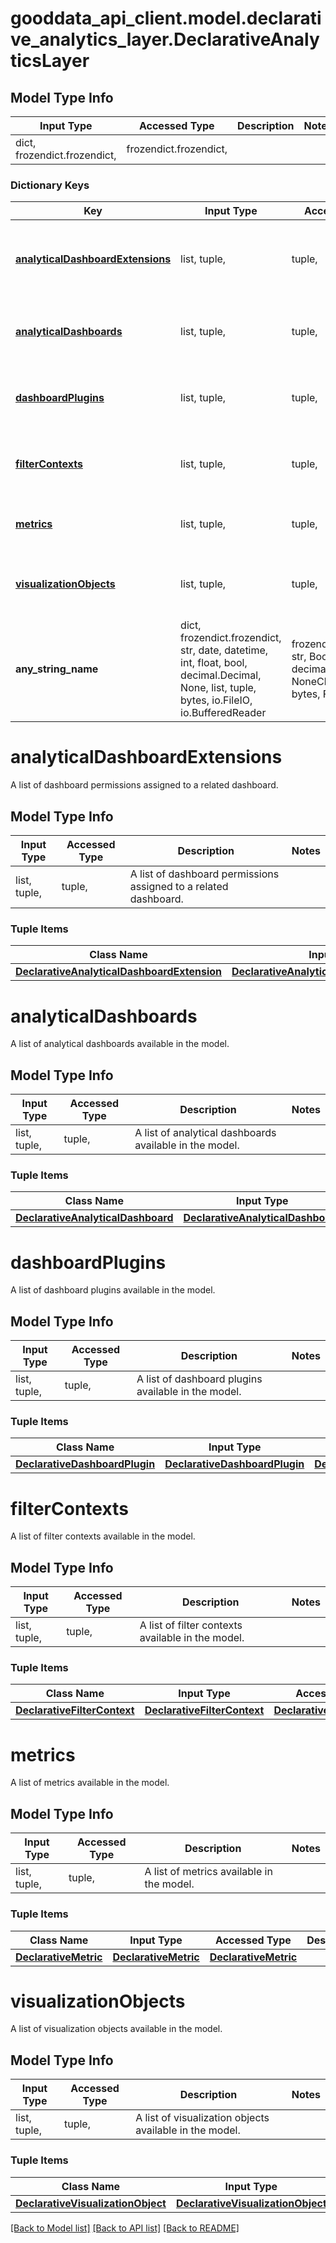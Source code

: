 # gooddata_api_client.model.declarative_analytics_layer.DeclarativeAnalyticsLayer

## Model Type Info
Input Type | Accessed Type | Description | Notes
------------ | ------------- | ------------- | -------------
dict, frozendict.frozendict,  | frozendict.frozendict,  |  | 

### Dictionary Keys
Key | Input Type | Accessed Type | Description | Notes
------------ | ------------- | ------------- | ------------- | -------------
**[analyticalDashboardExtensions](#analyticalDashboardExtensions)** | list, tuple,  | tuple,  | A list of dashboard permissions assigned to a related dashboard. | [optional] 
**[analyticalDashboards](#analyticalDashboards)** | list, tuple,  | tuple,  | A list of analytical dashboards available in the model. | [optional] 
**[dashboardPlugins](#dashboardPlugins)** | list, tuple,  | tuple,  | A list of dashboard plugins available in the model. | [optional] 
**[filterContexts](#filterContexts)** | list, tuple,  | tuple,  | A list of filter contexts available in the model. | [optional] 
**[metrics](#metrics)** | list, tuple,  | tuple,  | A list of metrics available in the model. | [optional] 
**[visualizationObjects](#visualizationObjects)** | list, tuple,  | tuple,  | A list of visualization objects available in the model. | [optional] 
**any_string_name** | dict, frozendict.frozendict, str, date, datetime, int, float, bool, decimal.Decimal, None, list, tuple, bytes, io.FileIO, io.BufferedReader | frozendict.frozendict, str, BoolClass, decimal.Decimal, NoneClass, tuple, bytes, FileIO | any string name can be used but the value must be the correct type | [optional]

# analyticalDashboardExtensions

A list of dashboard permissions assigned to a related dashboard.

## Model Type Info
Input Type | Accessed Type | Description | Notes
------------ | ------------- | ------------- | -------------
list, tuple,  | tuple,  | A list of dashboard permissions assigned to a related dashboard. | 

### Tuple Items
Class Name | Input Type | Accessed Type | Description | Notes
------------- | ------------- | ------------- | ------------- | -------------
[**DeclarativeAnalyticalDashboardExtension**](DeclarativeAnalyticalDashboardExtension.md) | [**DeclarativeAnalyticalDashboardExtension**](DeclarativeAnalyticalDashboardExtension.md) | [**DeclarativeAnalyticalDashboardExtension**](DeclarativeAnalyticalDashboardExtension.md) |  | 

# analyticalDashboards

A list of analytical dashboards available in the model.

## Model Type Info
Input Type | Accessed Type | Description | Notes
------------ | ------------- | ------------- | -------------
list, tuple,  | tuple,  | A list of analytical dashboards available in the model. | 

### Tuple Items
Class Name | Input Type | Accessed Type | Description | Notes
------------- | ------------- | ------------- | ------------- | -------------
[**DeclarativeAnalyticalDashboard**](DeclarativeAnalyticalDashboard.md) | [**DeclarativeAnalyticalDashboard**](DeclarativeAnalyticalDashboard.md) | [**DeclarativeAnalyticalDashboard**](DeclarativeAnalyticalDashboard.md) |  | 

# dashboardPlugins

A list of dashboard plugins available in the model.

## Model Type Info
Input Type | Accessed Type | Description | Notes
------------ | ------------- | ------------- | -------------
list, tuple,  | tuple,  | A list of dashboard plugins available in the model. | 

### Tuple Items
Class Name | Input Type | Accessed Type | Description | Notes
------------- | ------------- | ------------- | ------------- | -------------
[**DeclarativeDashboardPlugin**](DeclarativeDashboardPlugin.md) | [**DeclarativeDashboardPlugin**](DeclarativeDashboardPlugin.md) | [**DeclarativeDashboardPlugin**](DeclarativeDashboardPlugin.md) |  | 

# filterContexts

A list of filter contexts available in the model.

## Model Type Info
Input Type | Accessed Type | Description | Notes
------------ | ------------- | ------------- | -------------
list, tuple,  | tuple,  | A list of filter contexts available in the model. | 

### Tuple Items
Class Name | Input Type | Accessed Type | Description | Notes
------------- | ------------- | ------------- | ------------- | -------------
[**DeclarativeFilterContext**](DeclarativeFilterContext.md) | [**DeclarativeFilterContext**](DeclarativeFilterContext.md) | [**DeclarativeFilterContext**](DeclarativeFilterContext.md) |  | 

# metrics

A list of metrics available in the model.

## Model Type Info
Input Type | Accessed Type | Description | Notes
------------ | ------------- | ------------- | -------------
list, tuple,  | tuple,  | A list of metrics available in the model. | 

### Tuple Items
Class Name | Input Type | Accessed Type | Description | Notes
------------- | ------------- | ------------- | ------------- | -------------
[**DeclarativeMetric**](DeclarativeMetric.md) | [**DeclarativeMetric**](DeclarativeMetric.md) | [**DeclarativeMetric**](DeclarativeMetric.md) |  | 

# visualizationObjects

A list of visualization objects available in the model.

## Model Type Info
Input Type | Accessed Type | Description | Notes
------------ | ------------- | ------------- | -------------
list, tuple,  | tuple,  | A list of visualization objects available in the model. | 

### Tuple Items
Class Name | Input Type | Accessed Type | Description | Notes
------------- | ------------- | ------------- | ------------- | -------------
[**DeclarativeVisualizationObject**](DeclarativeVisualizationObject.md) | [**DeclarativeVisualizationObject**](DeclarativeVisualizationObject.md) | [**DeclarativeVisualizationObject**](DeclarativeVisualizationObject.md) |  | 

[[Back to Model list]](../../README.md#documentation-for-models) [[Back to API list]](../../README.md#documentation-for-api-endpoints) [[Back to README]](../../README.md)

